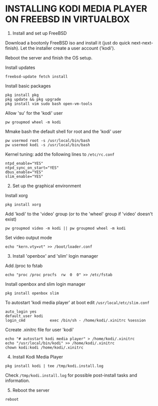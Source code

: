 # INSTALLING KODI MEDIA PLAYER ON FREEBSD IN VIRTUALBOX


1. Install and set up FreeBSD

Download a bootonly FreeBSD iso and install it (just do quick next-next-finish).
Let the installer create a user account ('kodi').

Reboot the server and finish the OS setup.


Install updates 
```
freebsd-update fetch install
```

Install basic packages
```
pkg install pkg 
pkg update && pkg upgrade
pkg install vim sudo bash open-vm-tools
```

Allow 'su' for the 'kodi' user
```
pw groupmod wheel -m kodi
```

Mmake bash the default shell for root and the 'kodi' user
```
pw usermod root -s /usr/local/bin/bash
pw usermod kodi -s /usr/local/bin/bash
```

Kernel tuning: add the following lines to ``/etc/rc.conf``
```
ntpd_enable="YES"
ntpd_sync_on_start="YES"
dbus_enable="YES" 
slim_enable="YES"
```



2. Set up the graphical environment


Install xorg
```
pkg install xorg
```

Add 'kodi' to the 'video' group (or to the 'wheel' group if 'video' doesn't exist)
```
pw groupmod video -m kodi || pw groupmod wheel -m kodi
```
 
Set video output mode
```
echo "kern.vty=vt" >> /boot/loader.conf
```



3. Install 'openbox' and 'slim' login manager

Add /proc to fstab
```
echo "proc /proc procfs  rw  0  0" >> /etc/fstab
```

Install openbox and slim login manager
```
pkg install openbox slim
```

To autostart 'kodi media player' at boot edit ``/usr/local/etc/slim.conf``
```
auto_login yes
default_user kodi
login_cmd           exec /bin/sh - /home/kodi/.xinitrc %session
```

Ccreate .xinitrc file for user 'kodi'
```
echo "# autostart kodi media player" > /home/kodi/.xinitrc
echo "/usr/local/bin/kodi" >> /home/kodi/.xinitrc
chown kodi:kodi /home/kodi/.xinitrc
```



4. Install Kodi Media Player

```
pkg install kodi | tee /tmp/kodi.install.log
```

Check ``/tmp/kodi.install.log`` for possible post-install tasks and information.



5. Reboot the server

```
reboot
```


